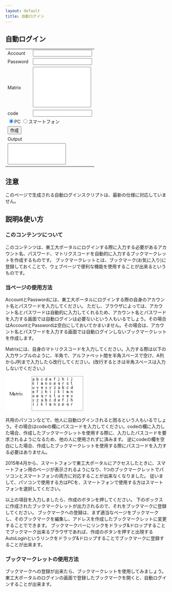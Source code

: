 ```yaml
---
layout: default
title: 自動ログイン
---
```


## 自動ログイン

<form name="code">
<table border="0">
  <tbody>
    <tr>
      <td>Account</td>
      <td><input type="text" name="usr_id" value=""></td>
    </tr>
    <tr>
      <td>Password</td>
      <td><input type="text" name="usr_pass" value=""></td>
    </tr>
    <tr>
      <td>Matrix</td>
      <td><textarea name="matrix" rows="8" cols="20" style="resize:none;"></textarea></td>
    </tr>
    <tr>
      <td>code</td>
      <td><input type="text" name="code1" value=""></td>
    </tr>
    <tr>
      <td colspan="2">
      <input type="radio" name="usr_int" value="pc" id="b1" checked><label for="b1">PC</label>
      <input type="radio" name="usr_int" value="sp" id="b2"><label for="b2">スマートフォン</label>
      </td>
    </tr>
    <tr>
      <td colspan="2"><input type="button" value="作成" onclick="create()"></td>
    </tr>
    <tr>
      <td colspan="2"><div id="bml">Output</div></td>
    </tr>
    <tr>
      <td colspan="2"><textarea name="output1" rows="4" cols="20" style="resize:none;"></textarea></td>
    </tr>
  </tbody>
</table>
</form>

## 注意

このページで生成される自動ログインスクリプトは、最新の仕様に対応していません。

## 説明&使い方

### このコンテンツについて

このコンテンツは、東工大ポータルにログインする際に入力する必要があるアカウント名、パスワード、マトリクスコードを自動的に入力するブックマークレットを作成するものです。
ブックマークレットとは、ブックマーク(お気に入り)に登録しておくことで、ウェブページで便利な機能を使用することが出来るというものです。

### 当ページの使用方法

AccountとPasswordには、東工大ポータルにログインする際の自身のアカウント名とパスワードを入力してください。
ただし、ブラウザによっては、アカウント名とパスワードは自動的に入力してくれるため、アカウント名とパスワードを入力する画面では自動ログインは必要ないという人もいるでしょう。その場合はAccountとPasswordは空白にしておいてかまいません。その場合は、アカウント名とパスワードを入力する画面では自動ログインしないブックマークレットを作成します。

Matrixには、自身のマトリクスコードを入力してください。入力する際は以下の入力サンプルのように、半角で、アルファベット間を半角スペースで空け、A列からJ列まで入力したら改行してください。(改行するときは半角スペースは入力しないでください。)

![入力例](./images/matrix.png)

共用のパソコンなどで、他人に自動ログインされると困るという人もいるでしょう。その場合はcodeの欄にパスコードを入力してください。codeの欄に入力した場合、作成したブックマークレットを使用する際に、入力したパスコードを要求されるようになるため、他の人に使用されずに済みます。
逆にcodeの欄を空白にした場合、作成したブックマークレットを使用する際にパスコードを入力する必要はありません。

2015年4月から、スマートフォンで東工大ポータルにアクセスしたときに、スマートフォン用のページが表示されるようになり、1つのブックマークレットでパソコンとスマートフォンの両方に対応することが出来なくなりました。
従いまして、パソコンで使用する方はPCを、スマートフォンで使用する方はスマートフォンを選択してください。

以上の項目を入力しましたら、作成のボタンを押してください。
下のボックスに作成されたブックマークレットが出力されるので、それをブックマークに登録してください。
ブックマークへの登録は、まず適当なページをブックマークし、そのブックマークを編集し、アドレスを作成したブックマークレットに変更することでできます。
ブックマークバーにリンクをドラッグ&ドロップすることでブックマーク出来るブラウザであれば、作成のボタンを押すと出現するAutoLoginというリンクをドラッグ&ドロップすることでブックマークに登録することが出来ます。

### ブックマークレットの使用方法

ブックマークへの登録が出来たら、ブックマークレットを使用してみましょう。東工大ポータルのログインの画面で登録したブックマークを開くと、自動ログインすることが出来ます。

<script>
function create(){
    var a="";
    var b="";
    var d="";
    var e="";

    var id = document.getElementsByName("usr_id")[0].value;
    var pass = document.getElementsByName("usr_pass")[0].value;
    var matrix = document.getElementsByName("matrix")[0].value;

    var c = document.getElementsByName("code1")[0].value;

    var x = "";

    for(var i=0;i<70;i++){
        x += (matrix.charAt(i*2));
    }
    x += id;
    x += pass;

    if(c == ""){
        for(var h=0;h<8;h++){
            c += String.fromCharCode(Math.floor(Math.random () * 26) + 65)
        }
        b = '"' + c + '"'
    }

    else{
        b = 'prompt("Input Code","")'
    }

    a += "[";

    for(j=0;j<Math.floor(x.length/c.length);j++){
        for(k=0;k<c.length;k++){
            a += (x.charCodeAt((j*c.length)+k) ^ c.charCodeAt(k));
            a += ",";
        }
    }
    for(l=0;l<(x.length%c.length);l++){
        a += (x.charCodeAt(c.length*Math.floor(x.length/c.length)+l) ^ c.charCodeAt(l));
        a += ",";

    }
    a = a.slice(0, -1);
    a += "]";

    for(var g=0;g<document.code.usr_int.length;g++){
        if(document.code.usr_int[g].checked){
            e = document.code.usr_int[g].value;
        }
    }
    if(e == "pc"){
        d = 'for(var i=0;i<3;i++){var p=document.getElementsByTagName("th")[4+i*2].innerHTML;document.getElementsByName("message"+(3+i))[0].value=a.charAt(10*(p.charCodeAt(3)-49)+p.charCodeAt(1)-65);}'
    }
    else{
        d = 'for(var i=0;i<3;i++){var p=document.getElementsByTagName("td")[4+i].innerHTML;document.getElementsByName("message"+(3+i))[0].value=a.charAt(10*(p.charCodeAt(9)-49)+p.charCodeAt(7)-65);}'
    }

    if(id == ""){
        a = 'javascript:(function(){var x=' + a + ';var c=' + b + ';var a="";for(var j=0;j<Math.floor(x.length/c.length);j++){for(var k=0;k<c.length;k++){a += String.fromCharCode(x[j*c.length+k] ^ c.charCodeAt(k));}}for(var l=0;l<(x.length%c.length);l++){a += String.fromCharCode(x[c.length*Math.floor(x.length/c.length)+l] ^ c.charCodeAt(l));}' + d + 'document.login.submit();})();';
    }
    else{
        a = 'javascript:(function(){var x=' + a + ';var c=' + b + ';var a="";for(var j=0;j<Math.floor(x.length/c.length);j++){for(var k=0;k<c.length;k++){a += String.fromCharCode(x[j*c.length+k] ^ c.charCodeAt(k));}}for(var l=0;l<(x.length%c.length);l++){a += String.fromCharCode(x[c.length*Math.floor(x.length/c.length)+l] ^ c.charCodeAt(l));}var r="";var q="";var y=document.getElementsByTagName("td")[1].innerHTML;if(y.charAt(0)=="P"){for(var h=70;h<78;h++){r += a.charAt(h);}document.getElementsByName("usr_name")[0].value=r;for(var g=78;g<a.length;g++){q += a.charAt(g);}document.getElementsByName("usr_password")[0].value=q;}else{' + d + '}document.login.submit();})();';
    }

    document.getElementsByName("output1")[0].value = a;

    document.getElementById("bml").innerHTML = "<a href='" + a + "'>AutoLogin</a>";
}
</script>

